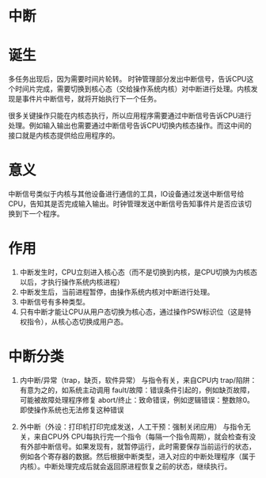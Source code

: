 # 中断

# 诞生
多任务出现后，因为需要时间片轮转。
时钟管理部分发出中断信号，告诉CPU这个时间片完成，需要切换到核心态（交给操作系统内核）对中断进行处理。内核发现是事件片中断信号，就将开始执行下一个任务。

很多关键操作只能在内核态执行，所以应用程序需要通过中断信号告诉CPU进行处理。例如输入输出也需要通过中断信号告诉CPU切换内核态操作。而这中间的接口就是内核态提供给应用程序的。

# 意义
中断信号类似于内核与其他设备进行通信的工具，IO设备通过发送中断信号给CPU，告知其是否完成输入输出。时钟管理发送中断信号告知事件片是否应该切换到下一个程序。

# 作用
1. 中断发生时，CPU立刻进入核心态（而不是切换到内核，是CPU切换为内核态以后，才执行操作系统内核进程）
2. 中断发生后，当前进程暂停，由操作系统内核对中断进行处理。
3. 中断信号有多种类型。
4. 只有中断才能让CPU从用户态切换为核心态，通过操作PSW标识位（这是特权指令），从核心态切换成用户态。

# 中断分类
1. 内中断/异常（trap，缺页，软件异常）
与指令有关，来自CPU内
trap/陷阱：有意为之的，如系统主动调用
fault/故障：错误条件引起的，例如缺页故障，可能被故障处理程序修复
abort/终止：致命错误，例如逻辑错误：整数除0。即使操作系统也无法修复这种错误

2. 外中断（外设：打印机打印完成发送，人工干预：强制关闭应用）
与指令无关，来自CPU外
CPU每执行完一个指令（每隔一个指令周期），就会检查有没有外部中断信号。如果发现有，就暂停运行，此时需要保存当前运行的状态，例如各个寄存器的数据。然后根据中断类型，进入对应的中断处理程序（属于内核）。中断处理完成后就会返回原进程恢复之前的状态，继续执行。